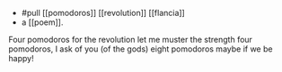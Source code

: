 - #pull [[pomodoros]] [[revolution]] [[flancia]]
- a [[poem]].

Four pomodoros for the revolution
let me muster the strength
four pomodoros, I ask of you 
(of the gods)
eight pomodoros maybe
if we be happy!
